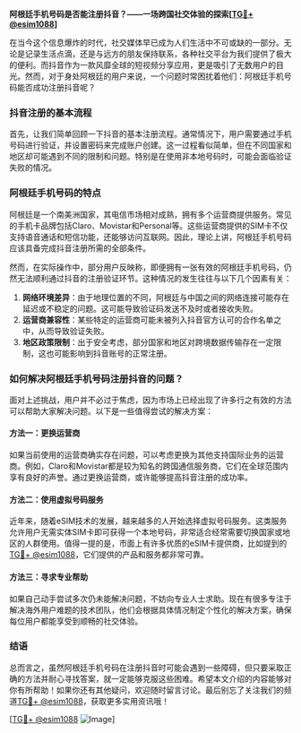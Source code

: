 **阿根廷手机号码是否能注册抖音？——一场跨国社交体验的探索[[TG💪+ @esim1088](https://t.me/s/esim1088)]**

在当今这个信息爆炸的时代，社交媒体早已成为人们生活中不可或缺的一部分。无论是记录生活点滴，还是与远方的朋友保持联系，各种社交平台为我们提供了极大的便利。而抖音作为一款风靡全球的短视频分享应用，更是吸引了无数用户的目光。然而，对于身处阿根廷的用户来说，一个问题时常困扰着他们：阿根廷手机号码能否成功注册抖音呢？

### 抖音注册的基本流程

首先，让我们简单回顾一下抖音的基本注册流程。通常情况下，用户需要通过手机号码进行验证，并设置密码来完成账户创建。这一过程看似简单，但在不同国家和地区却可能遇到不同的限制和问题。特别是在使用非本地号码时，可能会面临验证失败的情况。

### 阿根廷手机号码的特点

阿根廷是一个南美洲国家，其电信市场相对成熟，拥有多个运营商提供服务。常见的手机卡品牌包括Claro、Movistar和Personal等。这些运营商提供的SIM卡不仅支持语音通话和短信功能，还能够访问互联网。因此，理论上讲，阿根廷手机号码应该具备完成抖音注册所需的全部条件。

然而，在实际操作中，部分用户反映称，即便拥有一张有效的阿根廷手机号码，仍然无法顺利通过抖音的注册验证环节。这种情况的发生往往与以下几个因素有关：

1. **网络环境差异**：由于地理位置的不同，阿根廷与中国之间的网络连接可能存在延迟或不稳定的问题。这可能导致验证码发送不及时或者接收失败。
2. **运营商兼容性**：某些特定的运营商可能未被列入抖音官方认可的合作名单之中，从而导致验证失败。
3. **地区政策限制**：出于安全考虑，部分国家和地区对跨境数据传输存在一定限制，这也可能影响到抖音账号的正常注册。

### 如何解决阿根廷手机号码注册抖音的问题？

面对上述挑战，用户并不必过于焦虑，因为市场上已经出现了许多行之有效的方法可以帮助大家解决问题。以下是一些值得尝试的解决方案：

#### 方法一：更换运营商
如果当前使用的运营商确实存在问题，可以考虑更换为其他支持国际业务的运营商。例如，Claro和Movistar都是较为知名的跨国通信服务商，它们在全球范围内享有良好的声誉。通过更换运营商，或许能够提高抖音注册的成功率。

#### 方法二：使用虚拟号码服务
近年来，随着eSIM技术的发展，越来越多的人开始选择虚拟号码服务。这类服务允许用户无需实体SIM卡即可获得一个本地号码，非常适合经常需要切换国家或地区的人群使用。值得一提的是，市面上有许多优质的eSIM卡提供商，比如提到的[TG💪+ @esim1088](https://t.me/s/esim1088)，它们提供的产品和服务都非常可靠。

#### 方法三：寻求专业帮助
如果自己动手尝试多次仍未能解决问题，不妨向专业人士求助。现在有很多专注于解决海外用户难题的技术团队，他们会根据具体情况制定个性化的解决方案，确保每位用户都能享受到顺畅的社交体验。

### 结语

总而言之，虽然阿根廷手机号码在注册抖音时可能会遇到一些障碍，但只要采取正确的方法并耐心寻找答案，就一定能够克服这些困难。希望本文介绍的内容能够对你有所帮助！如果你还有其他疑问，欢迎随时留言讨论。最后别忘了关注我们的频道[TG💪+ @esim1088](https://t.me/s/esim1088)，获取更多实用资讯哦！

[[TG💪+ @esim1088](https://t.me/s/esim1088) ![Image](https://i.postimg.cc/4NQfJmqS/Snipaste-2025-05-13-00-14-12.png)]
